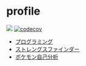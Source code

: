 # profile
![](https://github.com/koiketakayuki/profile/workflows/Deploy/badge.svg)
[![codecov](https://codecov.io/gh/koiketakayuki/profile/branch/master/graph/badge.svg)](https://codecov.io/gh/koiketakayuki/profile)

- [プログラミング](https://github.com/koiketakayuki/profile/blob/master/programming.md)
- [ストレングスファインダー](https://github.com/koiketakayuki/profile/blob/master/strength-finder.md)
- [ポケモン自己分析](https://www.pokemon.co.jp/corporate/job/pokemoncenter/special/result/dragonite.html)
